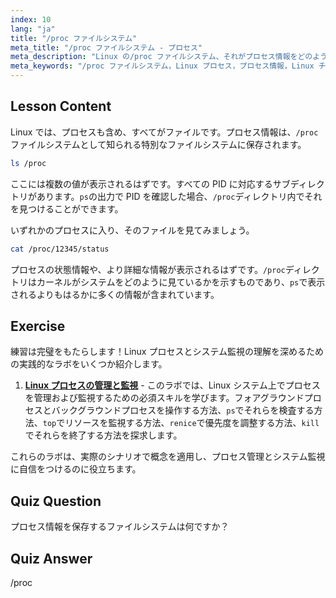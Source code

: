 ```yaml
---
index: 10
lang: "ja"
title: "/proc ファイルシステム"
meta_title: "/proc ファイルシステム - プロセス"
meta_description: "Linux の/proc ファイルシステム、それがプロセス情報をどのように保存するか、そしてその構造について学びます。この必須の Linux ガイドでプロセス詳細を探求しましょう。"
meta_keywords: "/proc ファイルシステム，Linux プロセス，プロセス情報，Linux チュートリアル，初心者 Linux, Linux ガイド"
---
```


## Lesson Content

Linux では、プロセスも含め、すべてがファイルです。プロセス情報は、`/proc`ファイルシステムとして知られる特別なファイルシステムに保存されます。

```bash
ls /proc
```

ここには複数の値が表示されるはずです。すべての PID に対応するサブディレクトリがあります。`ps`の出力で PID を確認した場合、`/proc`ディレクトリ内でそれを見つけることができます。

いずれかのプロセスに入り、そのファイルを見てみましょう。

```bash
cat /proc/12345/status
```

プロセスの状態情報や、より詳細な情報が表示されるはずです。`/proc`ディレクトリはカーネルがシステムをどのように見ているかを示すものであり、`ps`で表示されるよりもはるかに多くの情報が含まれています。

## Exercise

練習は完璧をもたらします！Linux プロセスとシステム監視の理解を深めるための実践的なラボをいくつか紹介します。

1. **[Linux プロセスの管理と監視](https://labex.io/ja/labs/comptia-manage-and-monitor-linux-processes-590864)** - このラボでは、Linux システム上でプロセスを管理および監視するための必須スキルを学びます。フォアグラウンドプロセスとバックグラウンドプロセスを操作する方法、`ps`でそれらを検査する方法、`top`でリソースを監視する方法、`renice`で優先度を調整する方法、`kill`でそれらを終了する方法を探求します。

これらのラボは、実際のシナリオで概念を適用し、プロセス管理とシステム監視に自信をつけるのに役立ちます。

## Quiz Question

プロセス情報を保存するファイルシステムは何ですか？

## Quiz Answer

/proc
